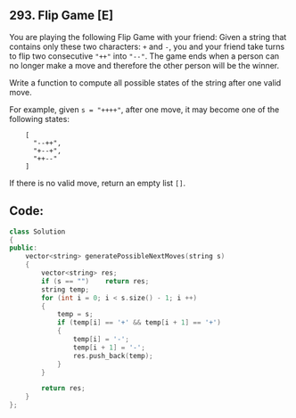 ## 293. Flip Game [E]
You are playing the following Flip Game with your friend: Given a string that contains only these two characters: `+` and `-`, you and your friend take turns to flip two consecutive `"++"` into `"--"`. The game ends when a person can no longer make a move and therefore the other person will be the winner.

Write a function to compute all possible states of the string after one valid move.

For example, given `s = "++++"`, after one move, it may become one of the following states:

```
    [
      "--++",
      "+--+",
      "++--"
    ]
```
If there is no valid move, return an empty list `[]`.

## Code:
```c++
class Solution 
{
public:
    vector<string> generatePossibleNextMoves(string s) 
    {
        vector<string> res;
        if (s == "")    return res;
        string temp;
        for (int i = 0; i < s.size() - 1; i ++)
        {
            temp = s;
            if (temp[i] == '+' && temp[i + 1] == '+')
            {
                temp[i] = '-';
                temp[i + 1] = '-';
                res.push_back(temp);
            }
        }

        return res;
    }
};
```

